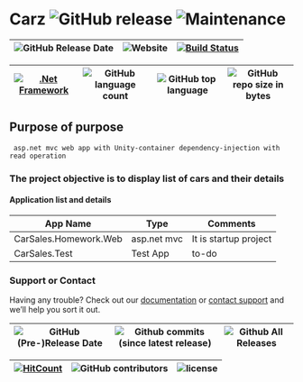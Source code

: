 # Carz ![GitHub release](https://img.shields.io/github/release/ajeetx/Carz.svg?style=for-the-badge) ![Maintenance](https://img.shields.io/maintenance/yes/2018.svg?style=for-the-badge)

| ![GitHub Release Date](https://img.shields.io/github/release-date/ajeetx/Carz.svg?style=plastic) | ![Website](https://img.shields.io/website-stable-offline-green-red/http/ajeetx.github.io/Carz.svg?label=status&style=plastic)|[![Build Status](https://travis-ci.org/AJEETX/Carz.png?branch=master&style=for-the-badge)](https://travis-ci.org/AJEETX/Carz)
|  --- | ---     | ---   |

 [![.Net Framework](https://img.shields.io/badge/DotNet-4.5.2-blue.svg?style=plastic)](https://www.microsoft.com/en-au/download/details.aspx?id=42642) | ![GitHub language count](https://img.shields.io/github/languages/count/ajeetx/Carz.svg?style=plastic)| ![GitHub top language](https://img.shields.io/github/languages/top/ajeetx/Carz.svg) |![GitHub repo size in bytes](https://img.shields.io/github/repo-size/ajeetx/Carz.svg) 
| ---          | ---        | ---      | ---       |

## Purpose of purpose

```
 asp.net mvc web app with Unity-container dependency-injection with read operation
```

### The project objective is to display list of cars and their details 

#### Application list and details

| App Name| Type | Comments|
| --- | --- | --- |
| CarSales.Homework.Web| asp.net mvc | It is startup project |
| CarSales.Test| Test App |to-do |


### Support or Contact

Having any trouble? Check out our [documentation](https://github.com/AJEETX/Carz/blob/master/README.md) or [contact support](mailto:ajeetkumar@email.com) and we’ll help you sort it out.

|![GitHub (Pre-)Release Date](https://img.shields.io/github/release-date-pre/ajeetx/Carz.svg?label=pre-release) | ![Github commits (since latest release)](https://img.shields.io/github/commits-since/ajeetx/Carz/latest.svg) | ![Github All Releases](https://img.shields.io/github/downloads/ajeetx/Carz/total.svg?label=github-download&style=plastic)
 | ---  | ---  | ---  |

 [![HitCount](http://hits.dwyl.io/ajeetx/Carz/projects/1.svg)](http://hits.dwyl.io/ajeetx/Carz/projects/1) | ![GitHub contributors](https://img.shields.io/github/contributors/ajeetx/Carz.svg?style=plastic)|![license](https://img.shields.io/github/license/ajeetx/Carz.svg?style=plastic)|
 | --- | --- | ---|
